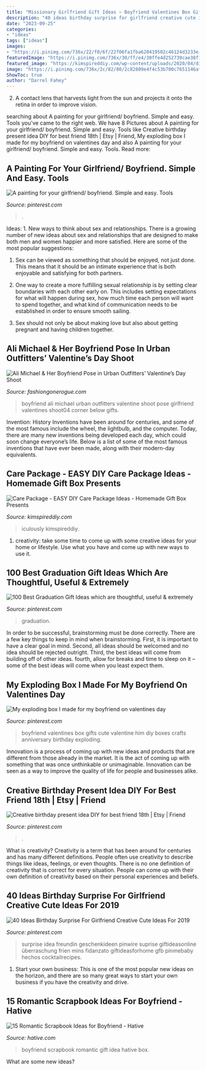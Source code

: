 ```yaml
---
title: "Missionary Girlfriend Gift Ideas ~ Boyfriend Valentines Box Gifts Cute Valentine Him Diy Boxes Crafts Anniversary Birthday Exploding"
description: "40 ideas birthday surprise for girlfriend creative cute ideas for 2019"
date: "2023-09-25"
categories:
- "ideas"
tags: ["ideas"]
images:
- "https://i.pinimg.com/736x/22/f0/6f/22f06fa1fba620419502c46124d3233e--boyfriend-gifts-my-boyfriend.jpg"
featuredImage: "https://i.pinimg.com/736x/30/ff/e4/30ffe4d252739cae38f1719904efb6ec.jpg"
featured_image: "https://kimspireddiy.com/wp-content/uploads/2020/04/diy-care-package-red-3.jpg"
image: "https://i.pinimg.com/736x/2c/82/80/2c82809e4f4c53b700c7651146af9e66.jpg"
ShowToc: true
author: "Darrel Fahey"
---
```



2. A contact lens that harvests light from the sun and projects it onto the retina in order to improve vision.

	

		
searching about A painting for your girlfriend/ boyfriend. Simple and easy. Tools you've came to the right web. We have 8 Pictures about A painting for your girlfriend/ boyfriend. Simple and easy. Tools like Creative birthday present idea DIY for best friend 18th | Etsy | Friend, My exploding box I made for my boyfriend on valentines day and also A painting for your girlfriend/ boyfriend. Simple and easy. Tools. Read more:
		
    
## A Painting For Your Girlfriend/ Boyfriend. Simple And Easy. Tools

<img loading=lazy src="https://i.pinimg.com/736x/30/ff/e4/30ffe4d252739cae38f1719904efb6ec.jpg" onerror="this.onerror=null;this.src='https://tse3.mm.bing.net/th?id=OIP.iqXwBIYUjagldGPf0DNZ-AHaJ6&amp;pid=15.1';" alt="A painting for your girlfriend/ boyfriend. Simple and easy. Tools">

_Source: pinterest.com_

>. 

	

Ideas: 1. New ways to think about sex and relationships.
There is a growing number of new ideas about sex and relationships that are designed to make both men and women happier and more satisfied. Here are some of the most popular suggestions:
1. Sex can be viewed as something that should be enjoyed, not just done. This means that it should be an intimate experience that is both enjoyable and satisfying for both partners.

2. One way to create a more fulfilling sexual relationship is by setting clear boundaries with each other early on. This includes setting expectations for what will happen during sex, how much time each person will want to spend together, and what kind of communication needs to be established in order to ensure smooth sailing.

3. Sex should not only be about making love but also about getting pregnant and having children together.

    
## Ali Michael &amp; Her Boyfriend Pose In Urban Outfitters’ Valentine’s Day Shoot

<img loading=lazy src="http://www.fashiongonerogue.com/wp-content/uploads/2015/01/ali-michael-boyfriend-urban-outfitters-shoot04.jpg" onerror="this.onerror=null;this.src='https://tse2.mm.bing.net/th?id=OIP.UsNBsh47VR8KVAOhiCO3ZgDBEs&amp;pid=15.1';" alt="Ali Michael &amp; Her Boyfriend Pose in Urban Outfitters’ Valentine’s Day Shoot">

_Source: fashiongonerogue.com_

>boyfriend ali michael urban outfitters valentine shoot pose girlfriend valentines shoot04 corner below gifts. 

	

Invention: History
Inventions have been around for centuries, and some of the most famous include the wheel, the lightbulb, and the computer. Today, there are many new inventions being developed each day, which could soon change everyone’s life. Below is a list of some of the most famous inventions that have ever been made, along with their modern-day equivalents.

    
## Care Package - EASY DIY Care Package Ideas - Homemade Gift Box Presents

<img loading=lazy src="https://kimspireddiy.com/wp-content/uploads/2020/04/diy-care-package-red-3.jpg" onerror="this.onerror=null;this.src='https://tse2.mm.bing.net/th?id=OIP.tVY565Faxh1jyawL6TemmgHaNM&amp;pid=15.1';" alt="Care Package - EASY DIY Care Package Ideas - Homemade Gift Box Presents">

_Source: kimspireddiy.com_

>iculously kimspireddiy. 

	

1. creativity: take some time to come up with some creative ideas for your home or lifestyle. Use what you have and come up with new ways to use it.

    
## 100 Best Graduation Gift Ideas Which Are Thoughtful, Useful &amp; Extremely

<img loading=lazy src="https://i.pinimg.com/736x/51/89/7e/51897ec3ed9b20a54dfdeab2fb3b4166.jpg" onerror="this.onerror=null;this.src='https://tse4.mm.bing.net/th?id=OIP.dVOhKjYTa_e8QnFvOuAUaQHaNJ&amp;pid=15.1';" alt="100 Best Graduation Gift Ideas which are thoughtful, useful &amp; extremely">

_Source: pinterest.com_

>graduation. 

	

In order to be successful, brainstorming must be done correctly. There are a few key things to keep in mind when brainstorming. First, it is important to have a clear goal in mind. Second, all ideas should be welcomed and no idea should be rejected outright. Third, the best ideas will come from building off of other ideas. fourth, allow for breaks and time to sleep on it – some of the best ideas will come when you least expect them.

    
## My Exploding Box I Made For My Boyfriend On Valentines Day

<img loading=lazy src="https://i.pinimg.com/736x/22/f0/6f/22f06fa1fba620419502c46124d3233e--boyfriend-gifts-my-boyfriend.jpg" onerror="this.onerror=null;this.src='https://tse1.mm.bing.net/th?id=OIP._xgHVkzRk9XtUX9g0gnu-wHaJ3&amp;pid=15.1';" alt="My exploding box I made for my boyfriend on valentines day">

_Source: pinterest.com_

>boyfriend valentines box gifts cute valentine him diy boxes crafts anniversary birthday exploding. 

	

Innovation is a process of coming up with new ideas and products that are different from those already in the market. It is the act of coming up with something that was once unthinkable or unimaginable. Innovation can be seen as a way to improve the quality of life for people and businesses alike.

    
## Creative Birthday Present Idea DIY For Best Friend 18th | Etsy | Friend

<img loading=lazy src="https://i.pinimg.com/736x/2c/82/80/2c82809e4f4c53b700c7651146af9e66.jpg" onerror="this.onerror=null;this.src='https://tse3.mm.bing.net/th?id=OIP.Zg3GKklCNEc5Cx3TZM9wDwHaHa&amp;pid=15.1';" alt="Creative birthday present idea DIY for best friend 18th | Etsy | Friend">

_Source: pinterest.com_

>. 

	

What is creativity?
Creativity is a term that has been around for centuries and has many different definitions. People often use creativity to describe things like ideas, feelings, or even thoughts. There is no one definition of creativity that is correct for every situation. People can come up with their own definition of creativity based on their personal experiences and beliefs.

    
## 40 Ideas Birthday Surprise For Girlfriend Creative Cute Ideas For 2019

<img loading=lazy src="https://i.pinimg.com/736x/5c/f7/5f/5cf75f317e13e1576ab7e1d0bc9671c0.jpg" onerror="this.onerror=null;this.src='https://tse3.mm.bing.net/th?id=OIP.LcpULMkXhHME85l_eXW8DQAAAA&amp;pid=15.1';" alt="40 Ideas Birthday Surprise For Girlfriend Creative Cute Ideas For 2019">

_Source: pinterest.com_

>surprise idea freundin geschenkideen pinwire suprise giftideasonline überraschung frien mins fidanzato giftideasforhome gfb pinmebaby hechos cocktailrecipes. 

	

1. Start your own business: This is one of the most popular new ideas on the horizon, and there are so many great ways to start your own business if you have the creativity and drive.

    
## 15 Romantic Scrapbook Ideas For Boyfriend - Hative

<img loading=lazy src="https://hative.com/wp-content/uploads/2014/06/scrapbook-ideas-for-boyfriend/12-scrapbook-ideas-for-lovers.jpg" onerror="this.onerror=null;this.src='https://tse1.mm.bing.net/th?id=OIP.yiwNfX34iPyYoanmfhpJTwHaJ6&amp;pid=15.1';" alt="15 Romantic Scrapbook Ideas for Boyfriend - Hative">

_Source: hative.com_

>boyfriend scrapbook romantic gift idea hative box. 

	

What are some new ideas?
 

